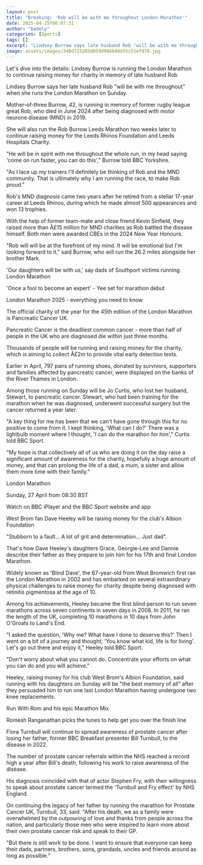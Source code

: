 ```yaml
---
layout: post
title: "Breaking: 'Rob will be with me throughout London Marathon'"
date: 2025-04-25T06:07:31
author: "badely"
categories: [Sports]
tags: []
excerpt: "Lindsey Burrow says late husband Rob 'will be with me throughout' when she joins thousands running the London Marathon for charity on Sunday."
image: assets/images/340d723285d059d966b40d35c51efd78.jpg
---
```


Let's dive into the details: Lindsey Burrow is running the London Marathon to continue raising money for charity in memory of late husband Rob

Lindsey Burrow says her late husband Rob "will be with me throughout" when she runs the London Marathon on Sunday.

Mother-of-three Burrow, 42, is running in memory of former rugby league great Rob, who died in June 2024 after being diagnosed with motor neurone disease (MND) in 2019.

She will also run the Rob Burrow Leeds Marathon two weeks later to continue raising money for the Leeds Rhinos Foundation and Leeds Hospitals Charity.

"He will be in spirit with me throughout the whole run, in my head saying 'come on run faster, you can do this'," Burrow told BBC Yorkshire.

"As I lace up my trainers I'll definitely be thinking of Rob and the MND community. That is ultimately why I am running the race, to make Rob proud."

Rob's MND diagnosis came two years after he retired from a stellar 17-year career at Leeds Rhinos, during which he made almost 500 appearances and won 13 trophies. 

With the help of former team-mate and close friend Kevin Sinfield, they raised more than Â£15 million for MND charities as Rob battled the disease himself. Both men were awarded CBEs in the 2024 New Year Honours.

"Rob will will be at the forefront of my mind. It will be emotional but I'm looking forward to it," said Burrow, who will run the 26.2 miles alongside her brother Mark.

'Our daughters will be with us,' say dads of Southport victims running London Marathon

'Once a fool to become an expert' - Yee set for marathon debut

London Marathon 2025 - everything you need to know

The official charity of the year for the 45th edition of the London Marathon is Pancreatic Cancer UK.

Pancreatic Cancer is the deadliest common cancer - more than half of people in the UK who are diagnosed die within just three months.

Thousands of people will be running and raising money for the charity, which is aiming to collect Â£2m to provide vital early detection tests.

Earlier in April, 797 pairs of running shoes, donated by survivors, supporters and families affected by pancreatic cancer, were displayed on the banks of the River Thames in London.

Among those running on Sunday will be Jo Curtis, who lost her husband, Stewart, to pancreatic cancer. Stewart, who had been training for the marathon when he was diagnosed, underwent successful surgery but the cancer returned a year later. 

"A key thing for me has been that we can't have gone through this for no positive to come from it. I kept thinking, 'What can I do?' There was a lightbulb moment where I thought, 'I can do the marathon for him'," Curtis told BBC Sport.

"My hope is that collectively all of us who are doing it on the day raise a significant amount of awareness for the charity, hopefully a huge amount of money, and that can prolong the life of a dad, a mum, a sister and allow them more time with their family."

London Marathon

Sunday, 27 April from 08:30 BST

Watch on BBC iPlayer and the BBC Sport website and app

West Brom fan Dave Heeley will be raising money for the club's Albion Foundation

"Stubborn to a fault... A lot of grit and determination... Just dad".

That's how Dave Heeley's daughters Grace, Georgie-Lee and Dannie describe their father as they prepare to join him for his 17th and final London Marathon.

Widely known as 'Blind Dave', the 67-year-old from West Bromwich first ran the London Marathon in 2002 and has embarked on several extraordinary physical challenges to raise money for charity despite being diagnosed with retinitis pigmentosa at the age of 10.

Among his achievements, Heeley became the first blind person to run seven marathons across seven continents in seven days in 2008. In 2011, he ran the length of the UK, completing 10 marathons in 10 days from John O'Groats to Land's End.

"I asked the question, 'Why me? What have I done to deserve this?' Then I went on a bit of a journey and thought, 'You know what kid, life is for living'. Let's go out there and enjoy it," Heeley told BBC Sport.

"Don't worry about what you cannot do. Concentrate your efforts on what you can do and you will achieve."

Heeley, raising money for his club West Brom's Albion Foundation, said running with his daughters on Sunday will be "the best memory of all" after they persuaded him to run one last London Marathon having undergone two knee replacements.

Run With Rom and his epic Marathon Mix

 

Romesh Ranganathan picks the tunes to help get you over the finish line

Flora Turnbull will continue to spread awareness of prostate cancer after losing her father, former BBC Breakfast presenter Bill Turnbull, to the disease in 2022.

The number of prostate cancer referrals within the NHS reached a record high a year after Bill's death, following his work to raise awareness of the disease.

His diagnosis coincided with that of actor Stephen Fry, with their willingness to speak about prostate cancer termed the 'Turnbull and Fry effect' by NHS England.

On continuing the legacy of her father by running the marathon for Prostate Cancer UK, Turnbull, 33, said: "After his death, we as a family were overwhelmed by the outpouring of love and thanks from people across the nation, and particularly those men who were inspired to learn more about their own prostate cancer risk and speak to their GP.

"But there is still work to be done. I want to ensure that everyone can keep their dads, partners, brothers, sons, grandads, uncles and friends around as long as possible."

